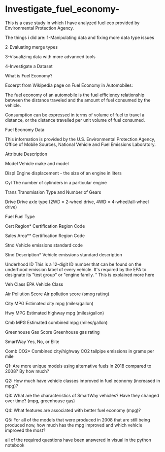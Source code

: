 # Investigate_fuel_economy-
This is a case study in which I have analyzed fuel eco provided by Environmental Protection Agency.

The things i did are:
  1-Manipulating data and fixing more data type issues
  
  2-Evaluating merge types
  
  3-Visualizing data with more advanced tools
  
  4-Investigate a Dataset

What is Fuel Economy?

Excerpt from Wikipedia page on Fuel Economy in Automobiles:

The fuel economy of an automobile is the fuel efficiency relationship between the distance traveled and the amount of fuel consumed by the vehicle.

Consumption can be expressed in terms of volume of fuel to travel a distance, or the distance travelled per unit volume of fuel consumed.


Fuel Economy Data

This information is provided by the U.S. Environmental Protection Agency, Office of Mobile Sources, National Vehicle and Fuel Emissions Laboratory.

Attribute	Description

Model	Vehicle make and model

Displ	Engine displacement - the size of an engine in liters

Cyl	The number of cylinders in a particular engine

Trans	Transmission Type and Number of Gears

Drive	Drive axle type (2WD = 2-wheel drive, 4WD = 4-wheel/all-wheel drive)

Fuel	Fuel Type

Cert Region*	Certification Region Code

Sales Area**	Certification Region Code

Stnd	Vehicle emissions standard code

Stnd Description*	Vehicle emissions standard description

Underhood ID	This is a 12-digit ID number that can be found on the underhood emission label of every vehicle. It's required by the EPA to designate its "test group" or "engine
family.
" This is explained more here

Veh Class	EPA Vehicle Class

Air Pollution Score	Air pollution score (smog rating)

City MPG	Estimated city mpg (miles/gallon)

Hwy MPG	Estimated highway mpg (miles/gallon)

Cmb MPG	Estimated combined mpg (miles/gallon)

Greenhouse Gas Score	Greenhouse gas rating

SmartWay	Yes, No, or Elite

Comb CO2*	Combined city/highway CO2 tailpipe emissions in grams per mile



Q1: Are more unique models using alternative fuels in 2018 compared to 2008? By how much?

Q2: How much have vehicle classes improved in fuel economy (increased in mpg)?

Q3: What are the characteristics of SmartWay vehicles? Have they changed over time? (mpg, greenhouse gas)

Q4: What features are associated with better fuel economy (mpg)?

Q5: For all of the models that were produced in 2008 that are still being produced now, how much has the mpg improved and which vehicle improved the most?

all of the required questions have been answered in visual in the python notebook
